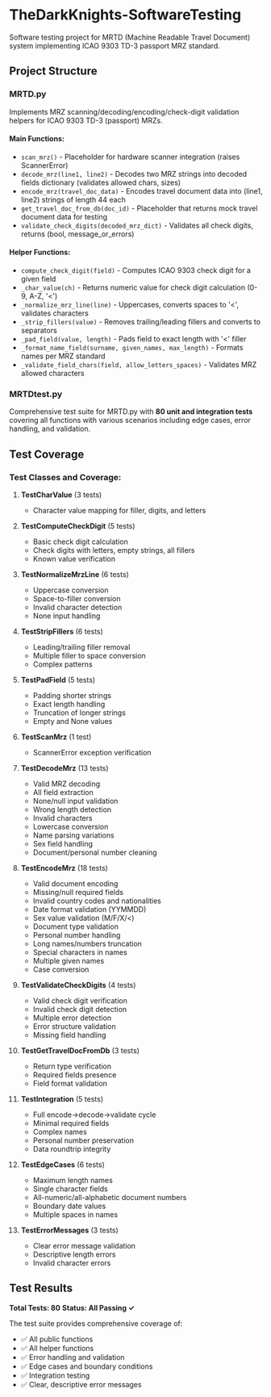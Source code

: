 # TheDarkKnights-SoftwareTesting

Software testing project for MRTD (Machine Readable Travel Document) system implementing ICAO 9303 TD-3 passport MRZ standard.

## Project Structure

### MRTD.py

Implements MRZ scanning/decoding/encoding/check-digit validation helpers for ICAO 9303 TD-3 (passport) MRZs.

#### Main Functions:
- `scan_mrz()` - Placeholder for hardware scanner integration (raises ScannerError)
- `decode_mrz(line1, line2)` - Decodes two MRZ strings into decoded fields dictionary (validates allowed chars, sizes)
- `encode_mrz(travel_doc_data)` - Encodes travel document data into (line1, line2) strings of length 44 each
- `get_travel_doc_from_db(doc_id)` - Placeholder that returns mock travel document data for testing
- `validate_check_digits(decoded_mrz_dict)` - Validates all check digits, returns (bool, message_or_errors)

#### Helper Functions:
- `compute_check_digit(field)` - Computes ICAO 9303 check digit for a given field
- `_char_value(ch)` - Returns numeric value for check digit calculation (0-9, A-Z, '<')
- `_normalize_mrz_line(line)` - Uppercases, converts spaces to '<', validates characters
- `_strip_fillers(value)` - Removes trailing/leading fillers and converts to separators
- `_pad_field(value, length)` - Pads field to exact length with '<' filler
- `_format_name_field(surname, given_names, max_length)` - Formats names per MRZ standard
- `_validate_field_chars(field, allow_letters_spaces)` - Validates MRZ allowed characters

### MRTDtest.py

Comprehensive test suite for MRTD.py with **80 unit and integration tests** covering all functions with various scenarios including edge cases, error handling, and validation.

## Test Coverage

### Test Classes and Coverage:

1. **TestCharValue** (3 tests)
   - Character value mapping for filler, digits, and letters

2. **TestComputeCheckDigit** (5 tests)
   - Basic check digit calculation
   - Check digits with letters, empty strings, all fillers
   - Known value verification

3. **TestNormalizeMrzLine** (6 tests)
   - Uppercase conversion
   - Space-to-filler conversion
   - Invalid character detection
   - None input handling

4. **TestStripFillers** (6 tests)
   - Leading/trailing filler removal
   - Multiple filler to space conversion
   - Complex patterns

5. **TestPadField** (5 tests)
   - Padding shorter strings
   - Exact length handling
   - Truncation of longer strings
   - Empty and None values

6. **TestScanMrz** (1 test)
   - ScannerError exception verification

7. **TestDecodeMrz** (13 tests)
   - Valid MRZ decoding
   - All field extraction
   - None/null input validation
   - Wrong length detection
   - Invalid characters
   - Lowercase conversion
   - Name parsing variations
   - Sex field handling
   - Document/personal number cleaning

8. **TestEncodeMrz** (18 tests)
   - Valid document encoding
   - Missing/null required fields
   - Invalid country codes and nationalities
   - Date format validation (YYMMDD)
   - Sex value validation (M/F/X/<)
   - Document type validation
   - Personal number handling
   - Long names/numbers truncation
   - Special characters in names
   - Multiple given names
   - Case conversion

9. **TestValidateCheckDigits** (4 tests)
   - Valid check digit verification
   - Invalid check digit detection
   - Multiple error detection
   - Error structure validation
   - Missing field handling

10. **TestGetTravelDocFromDb** (3 tests)
    - Return type verification
    - Required fields presence
    - Field format validation

11. **TestIntegration** (5 tests)
    - Full encode→decode→validate cycle
    - Minimal required fields
    - Complex names
    - Personal number preservation
    - Data roundtrip integrity

12. **TestEdgeCases** (6 tests)
    - Maximum length names
    - Single character fields
    - All-numeric/all-alphabetic document numbers
    - Boundary date values
    - Multiple spaces in names

13. **TestErrorMessages** (3 tests)
    - Clear error message validation
    - Descriptive length errors
    - Invalid character errors


## Test Results

**Total Tests: 80**
**Status: All Passing ✓**

The test suite provides comprehensive coverage of:
- ✅ All public functions
- ✅ All helper functions
- ✅ Error handling and validation
- ✅ Edge cases and boundary conditions
- ✅ Integration testing
- ✅ Clear, descriptive error messages

